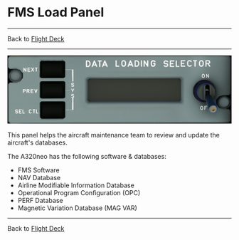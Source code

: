 # FMS Load Panel

---

Back to [Flight Deck](../flight-deck.md)

---

![FMS Load Panel](../../assets/a32nx-briefing/overhead-aft-panel/FMS-Load.png "FMS Load Panel")

This panel helps the aircraft maintenance team to review and update the aircraft's databases.

The A320neo has the following software & databases:

- FMS Software
- NAV Database
- Airline Modifiable Information Database
- Operational Program Configuration (OPC)
- PERF Database
- Magnetic Variation Database (MAG VAR)

---

Back to [Flight Deck](../flight-deck.md)

